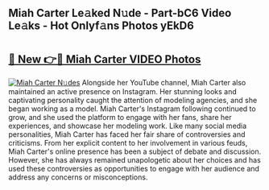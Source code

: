 ## Miah Carter Le𝚊ked N𝚞de - Part-bC6 Video Le𝚊ks - Hot Onlyf𝚊ns Photos yEkD6

# <h2><a href="http://ab80667.deff.icu/?id=Miah+Carter">🔗 New 👉🔴 Miah Carter VIDEO Photos</a></h2>

[![Miah Carter N𝚞des](https://i.imgur.com/rIISA9y.gif)](http://ab80667.deff.icu/?id=Miah+Carter)
Alongside her YouTube channel, Miah Carter also maintained an active presence on Instagram. Her stunning looks and captivating personality caught the attention of modeling agencies, and she began working as a model. Miah Carter's Instagram following continued to grow, and she used the platform to engage with her fans, share her experiences, and showcase her modeling work. Like many social media personalities, Miah Carter has faced her fair share of controversies and criticisms. From her explicit content to her involvement in various feuds, Miah Carter's online presence has been a subject of debate and discussion. However, she has always remained unapologetic about her choices and has used these controversies as opportunities to engage with her audience and address any concerns or misconceptions.

